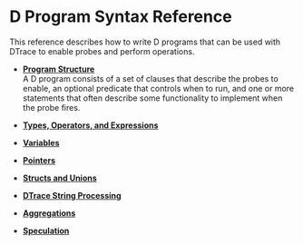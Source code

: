 
# D Program Syntax Reference

This reference describes how to write D programs that can be used with DTrace to enable probes and perform operations.

-   **[Program Structure](../reference/d_program_syntax_reference_program_structure.md#)**  
A D program consists of a set of clauses that describe the probes to enable, an optional predicate that controls when to run, and one or more statements that often describe some functionality to implement when the probe fires.
-   **[Types, Operators, and Expressions](../reference/dtrace-ref-TypesOperatorsandExpressions.md#)**  

-   **[Variables](../reference/dtrace-ref-Variables.md#)**  

-   **[Pointers](../reference/dtrace-ref-PointersandScalarArrays.md#)**  

-   **[Structs and Unions](../reference/dtrace-ref-StructsandUnions.md#)**  

-   **[DTrace String Processing](../reference/dtrace-ref-DTraceSupportforStrings.md#)**  

-   **[Aggregations](../reference/aggregation.md#)**

-   **[Speculation](../reference/dtrace-ref-speculation.md#)**


